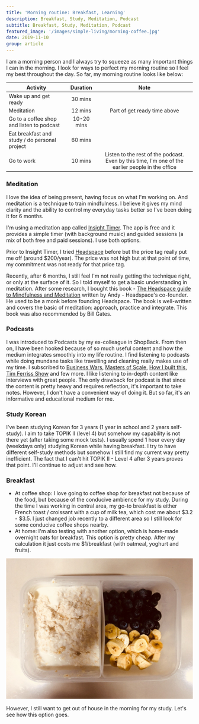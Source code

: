 ```yaml
---
title: 'Morning routine: Breakfast, Learning'
description: Breakfast, Study, Meditation, Podcast
subtitle: Breakfast, Study, Meditation, Podcast
featured_image: '/images/simple-living/morning-coffee.jpg'
date: 2019-11-10
group: article
---
```


I am a morning person and I always try to squeeze as many important things I can in the morning. I look for ways to perfect my morning routine so I feel my best throughout the day. So far, my morning routine looks like below:

|Activity               | Duration    |Note               |
|-----------------------|:-----------:|:-----------------:|
|Wake up and get ready  | 30 mins     |                   |
|Meditation             | 12 mins     |Part of get ready time above|
|Go to a coffee shop and listen to podcast    | 10-20 mins  |   |
|Eat breakfast and study / do personal project | 60 mins  |   |
|Go to work | 10 mins  |Listen to the rest of the podcast. Even by this time, I'm one of the earlier people in the office |

### Meditation
I love the idea of being present, having focus on what I'm working on. And meditation is a technique to train mindfulness. I believe it gives my mind clarity and the ability to control my everyday tasks better so I've been doing it for 6 months.

I'm using a meditation app called [Insight Timer](https://insighttimer.com/). The app is free and it provides a simple timer (with background music) and guided sessions (a mix of both free and paid sessions). I use both options.

Prior to Insight Timer, I tried [Headspace](https://www.headspace.com/) before but the price tag really put me off (around $200/year). The price was not high but at that point of time, my commitment was not ready for that price tag.

Recently, after 6 months, I still feel I'm not really getting the technique right, or only at the surface of it. So I told myself to get a basic understanding in meditation. After some research, I bought this book - [The Headspace guide to Mindfulness and Meditation](http://bit.ly/34On6Q1) written by Andy - Headspace's co-founder. He used to be a monk before founding Headspace. The book is well-written and covers the basic of meditation: approach, practice and integrate. This book was also recommended by Bill Gates.

### Podcasts
I was introduced to Podcasts by my ex-colleague in ShopBack. From then on, I have been hooked because of so much useful content and how the medium integrates smoothly into my life routine. I find listening to podcasts while doing mundane tasks like travelling and cleaning really makes use of my time. I subscribed to [Business Wars](https://wondery.com/shows/business-wars/), [Masters of Scale](https://mastersofscale.com/), [How I built this](https://www.npr.org/podcasts/510313/how-i-built-this), [Tim Ferriss Show](https://tim.blog/podcast/) and few more. I like listening to in-depth content like  interviews with great people. The only drawback for podcast is that since the content is pretty heavy and requires reflection, it's important to take notes. However, I don't have a convenient way of doing it. But so far, it's an informative and educational medium for me.

### Study Korean
I've been studying Korean for 3 years (1 year in school and 2 years self-study). I aim to take TOPIK II (level 4) but somehow my capability is not there yet (after taking some mock tests). I usually spend 1 hour every day (weekdays only) studying Korean while having breakfast. I try to have different self-study methods but somehow I still find my current way pretty inefficient. The fact that I can't hit TOPIK II - Level 4 after 3 years proves that point. I'll continue to adjust and see how.

### Breakfast
- At coffee shop: I love going to coffee shop for breakfast not because of the food, but because of the conducive ambience for my study. During the time I was working in central area, my go-to breakfast is either French toast / croissant with a cup of milk tea, which cost me about $3.2 - $3.5. I just changed job recently to a different area so I still look for some conducive coffee shops nearby.
- At home: I'm also testing with another option, which is home-made overnight oats for breakfast. This option is pretty cheap. After my calculation it just costs me $1/breakfast (with oatmeal, yoghurt and fruits).

![](/images/simple-living/overnight-oatmeal.jpg)

However, I still want to get out of house in the morning for my study. Let's see how this option goes.

